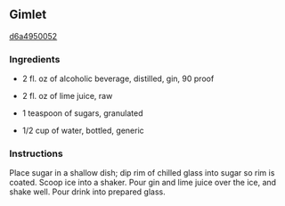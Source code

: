 ## Gimlet

[d6a4950052](http://allrecipes.com/recipe/gimlet/)

### Ingredients

 - 2 fl. oz of alcoholic beverage, distilled, gin, 90 proof

 - 2 fl. oz of lime juice, raw

 - 1 teaspoon of sugars, granulated

 - 1/2 cup of water, bottled, generic

### Instructions

Place sugar in a shallow dish; dip rim of chilled glass into sugar so rim is coated. Scoop ice into a shaker. Pour gin and lime juice over the ice, and shake well. Pour drink into prepared glass.